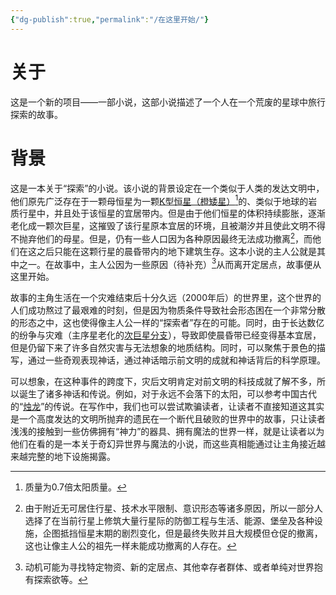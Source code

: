 ```yaml
---
{"dg-publish":true,"permalink":"/在这里开始/"}
---
```


# 关于
这是一个新的项目——一部小说，这部小说描述了一个人在一个荒废的星球中旅行探索的故事。
# 背景
这是一本关于“探索”的小说。该小说的背景设定在一个类似于人类的发达文明中，他们原先广泛存在于一颗母恒星为一颗[K型恒星（橙矮星）](https://baike.baidu.com/item/橙矮星/6181045)[^1]的、类似于地球的岩质行星中，并且处于该恒星的宜居带内。但是由于他们恒星的体积持续膨胀，逐渐老化成一颗次巨星，这摧毁了该行星原本宜居的环境，且被潮汐并且使此文明不得不抛弃他们的母星。但是，仍有一些人口因为各种原因最终无法成功撤离[^2]，而他们在这之后只能在这颗行星的晨昏带内的地下建筑生存。这本小说的主人公就是其中之一。在故事中，主人公因为一些原因（待补充）[^3]从而离开定居点，故事便从这里开始。

[^1]: 质量为0.7倍太阳质量。
[^2]: 由于附近无可居住行星、技术水平限制、意识形态等诸多原因，所以一部分人选择了在当前行星上修筑大量行星际的防御工程与生活、能源、堡垒及各种设施，企图抵挡恒星末期的剧烈变化，但是最终失败并且大规模但仓促的撤离，这也让像主人公的祖先一样未能成功撤离的人存在。
[^3]: 动机可能为寻找特定物资、新的定居点、其他幸存者群体、或者单纯对世界抱有探索欲等。

故事的主角生活在一个灾难结束后十分久远（2000年后）的世界里，这个世界的人们成功熬过了最艰难的时刻，但是因为物质条件导致社会形态困在一个非常分散的形态之中，这也使得像主人公一样的“探索者”存在的可能。同时，由于长达数亿的纷争与灾难（主序星老化的[次巨星分支](https://zh.wikipedia.org/zh-cn/%E6%AC%A1%E5%B7%A8%E6%98%9F#%E6%AC%A1%E5%B7%A8%E6%98%9F%E5%88%86%E6%94%AF)），导致即使晨昏带已经变得基本宜居，但是仍留下来了许多自然灾害与无法想象的地质结构。同时，可以聚焦于景色的描写，通过一些奇观表现神话，通过神话暗示前文明的成就和神话背后的科学原理。

可以想象，在这种事件的跨度下，灾后文明肯定对前文明的科技成就了解不多，所以诞生了诸多神话和传说。例如，对于永远不会落下的太阳，可以参考中国古代的“[烛龙](https://baike.baidu.com/item/烛龙/3108577)”的传说。在写作中，我们也可以尝试欺骗读者，让读者不直接知道这其实是一个高度发达的文明所抛弃的遗民在一个断代且破败的世界中的故事，只让读者浅浅的接触到一些仿佛拥有“神力”的器具、拥有魔法的世界一样，就是让读者以为他们在看的是一本关于奇幻异世界与魔法的小说，而这些真相能通过让主角接近越来越完整的地下设施揭露。